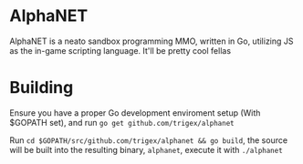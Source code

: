 # AlphaNET
AlphaNET is a neato sandbox programming MMO, written in Go, utilizing JS as the in-game scripting language. It'll be pretty cool fellas

# Building
Ensure you have a proper Go development enviroment setup (With $GOPATH set), and run `go get github.com/trigex/alphanet`

Run `cd $GOPATH/src/github.com/trigex/alphanet && go build`, the source will be built into the resulting binary, `alphanet`, execute it with `./alphanet`